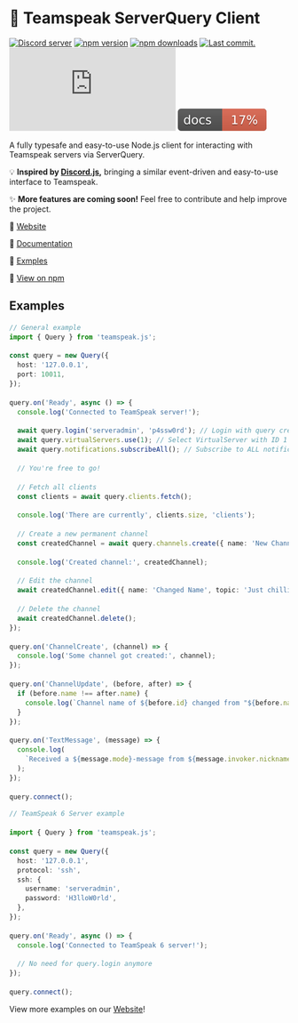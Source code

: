 # 🚀 Teamspeak ServerQuery Client

[![Discord server](https://img.shields.io/discord/920801635649880064?color=5865F2&logo=discord&logoColor=white)](https://lix.qa/tjs-dc/)
[![npm version](https://img.shields.io/npm/v/teamspeak.js.svg?maxAge=3600)](https://www.npmjs.com/package/teamspeak.js)
[![npm downloads](https://img.shields.io/npm/dt/teamspeak.js.svg?maxAge=3600)](https://www.npmjs.com/package/teamspeak.js)
[![Last commit.](https://img.shields.io/github/last-commit/teamspeakjs/teamspeak.js.svg?logo=github&logoColor=ffffff)](https://github.com/teamspeakjs/teamspeak.js/commits/main)
[![GitHub stars](https://img.shields.io/github/stars/teamspeakjs/teamspeak.js?style=flat&color=5865F2&logo=github&logoColor=ffffff)](https://github.com/teamspeakjs/teamspeak.js/stargazers)
[![Docs coverage](https://raw.githubusercontent.com/teamspeakjs/docs/refs/heads/main/coverage.svg)](https://teamspeak.js.org/docs)

A fully typesafe and easy-to-use Node.js client for interacting with Teamspeak servers via ServerQuery.

💡 **Inspired by [Discord.js](https://discord.js.org/),** bringing a similar event-driven and easy-to-use interface to Teamspeak.

✨ **More features are coming soon!** Feel free to contribute and help improve the project.

🔗 [Website](https://teamspeak.js.org)

🔗 [Documentation](https://teamspeak.js.org/docs)

🔗 [Exmples](https://teamspeak.js.org/examples)

🔗 [View on npm](https://www.npmjs.com/package/teamspeak.js)

## Examples

```typescript
// General example
import { Query } from 'teamspeak.js';

const query = new Query({
  host: '127.0.0.1',
  port: 10011,
});

query.on('Ready', async () => {
  console.log('Connected to TeamSpeak server!');

  await query.login('serveradmin', 'p4ssw0rd'); // Login with query credentials
  await query.virtualServers.use(1); // Select VirtualServer with ID 1
  await query.notifications.subscribeAll(); // Subscribe to ALL notifications (channelcreated, clientmoved, ...)

  // You're free to go!

  // Fetch all clients
  const clients = await query.clients.fetch();

  console.log('There are currently', clients.size, 'clients');

  // Create a new permanent channel
  const createdChannel = await query.channels.create({ name: 'New Channel', type: 'permanent' });

  console.log('Created channel:', createdChannel);

  // Edit the channel
  await createdChannel.edit({ name: 'Changed Name', topic: 'Just chilling' });

  // Delete the channel
  await createdChannel.delete();
});

query.on('ChannelCreate', (channel) => {
  console.log('Some channel got created:', channel);
});

query.on('ChannelUpdate', (before, after) => {
  if (before.name !== after.name) {
    console.log(`Channel name of ${before.id} changed from "${before.name}" to "${after.name}"`);
  }
});

query.on('TextMessage', (message) => {
  console.log(
    `Received a ${message.mode}-message from ${message.invoker.nickname || message.invoker.id || 'Unknown Client'}: ${message.content}`,
  );
});

query.connect();
```

```typescript
// TeamSpeak 6 Server example

import { Query } from 'teamspeak.js';

const query = new Query({
  host: '127.0.0.1',
  protocol: 'ssh',
  ssh: {
    username: 'serveradmin',
    password: 'H3lloW0rld',
  },
});

query.on('Ready', async () => {
  console.log('Connected to TeamSpeak 6 server!');

  // No need for query.login anymore
});

query.connect();
```

View more examples on our [Website](https://teamspeak.js.org)!
